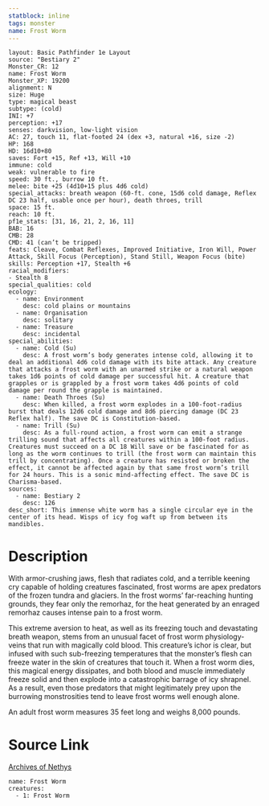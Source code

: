 ```yaml
---
statblock: inline
tags: monster
name: Frost Worm
---
```

```statblock
layout: Basic Pathfinder 1e Layout
source: "Bestiary 2"
Monster_CR: 12
name: Frost Worm
Monster_XP: 19200
alignment: N
size: Huge
type: magical beast
subtype: (cold)
INI: +7
perception: +17
senses: darkvision, low-light vision
AC: 27, touch 11, flat-footed 24 (dex +3, natural +16, size -2)
HP: 168
HD: 16d10+80
saves: Fort +15, Ref +13, Will +10
immune: cold
weak: vulnerable to fire
speed: 30 ft., burrow 10 ft.
melee: bite +25 (4d10+15 plus 4d6 cold)
special_attacks: breath weapon (60-ft. cone, 15d6 cold damage, Reflex DC 23 half, usable once per hour), death throes, trill
space: 15 ft.
reach: 10 ft.
pf1e_stats: [31, 16, 21, 2, 16, 11]
BAB: 16
CMB: 28
CMD: 41 (can’t be tripped)
feats: Cleave, Combat Reflexes, Improved Initiative, Iron Will, Power Attack, Skill Focus (Perception), Stand Still, Weapon Focus (bite)
skills: Perception +17, Stealth +6
racial_modifiers:
- Stealth 8
special_qualities: cold
ecology:
  - name: Environment
    desc: cold plains or mountains
  - name: Organisation
    desc: solitary
  - name: Treasure
    desc: incidental
special_abilities:
  - name: Cold (Su)
    desc: A frost worm’s body generates intense cold, allowing it to deal an additional 4d6 cold damage with its bite attack. Any creature that attacks a frost worm with an unarmed strike or a natural weapon takes 1d6 points of cold damage per successful hit. A creature that grapples or is grappled by a frost worm takes 4d6 points of cold damage per round the grapple is maintained.
  - name: Death Throes (Su)
    desc: When killed, a frost worm explodes in a 100-foot-radius burst that deals 12d6 cold damage and 8d6 piercing damage (DC 23 Reflex half). The save DC is Constitution-based.
  - name: Trill (Su)
    desc: As a full-round action, a frost worm can emit a strange trilling sound that affects all creatures within a 100-foot radius. Creatures must succeed on a DC 18 Will save or be fascinated for as long as the worm continues to trill (the frost worm can maintain this trill by concentrating). Once a creature has resisted or broken the effect, it cannot be affected again by that same frost worm’s trill for 24 hours. This is a sonic mind-affecting effect. The save DC is Charisma-based.
sources:
  - name: Bestiary 2
    desc: 126
desc_short: This immense white worm has a single circular eye in the center of its head. Wisps of icy fog waft up from between its mandibles.
```
# Description
With armor-crushing jaws, flesh that radiates cold, and a terrible keening cry capable of holding creatures fascinated, frost worms are apex predators of the frozen tundra and glaciers. In the frost worms’ far-reaching hunting grounds, they fear only the remorhaz, for the heat generated by an enraged remorhaz causes intense pain to a frost worm.

This extreme aversion to heat, as well as its freezing touch and devastating breath weapon, stems from an unusual facet of frost worm physiology-veins that run with magically cold blood. This creature’s ichor is clear, but infused with such sub-freezing temperatures that the monster’s flesh can freeze water in the skin of creatures that touch it. When a frost worm dies, this magical energy dissipates, and both blood and muscle immediately freeze solid and then explode into a catastrophic barrage of icy shrapnel. As a result, even those predators that might legitimately prey upon the burrowing monstrosities tend to leave frost worms well enough alone.

An adult frost worm measures 35 feet long and weighs 8,000 pounds.
# Source Link
[Archives of Nethys](https://aonprd.com/MonsterDisplay.aspx?ItemName=Frost%20Worm)
```encounter-table
name: Frost Worm
creatures:
  - 1: Frost Worm
```
